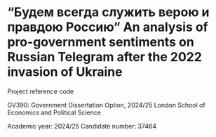 # “Будем всегда служить верою и правдою Россию” An analysis of pro-government sentiments on Russian Telegram after the 2022 invasion of Ukraine

Project reference code

GV390: Government Dissertation Option, 2024/25
London School of Economics and Political Science

Academic year: 2024/25
Candidate number: 37464
